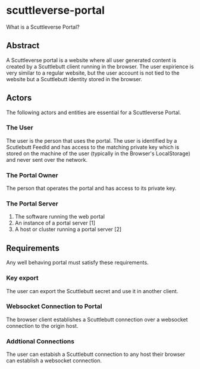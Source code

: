 # scuttleverse-portal

What is a Scuttleverse Portal?

## Abstract

A Scuttleverse portal is a website where all user generated content is created by a Scuttlebutt client running in the browser. The user expirience is very similar to a regular website, but the user account is not tied to the website but a Scuttlebutt identity stored in the browser.

## Actors

The following actors and entities are essential for a Scuttleverse Portal.

### The User

The user is the person that uses the portal. The user is identified by a Scutlebutt FeedId and has access to the matching private key which is stored on the machine of the user (typically in the Browser's LocalStorage) and never sent over the network.

### The Portal Owner

The person that operates the portal and has access to its private key.

### The Portal Server

1. The software running the web portal
2. An instance of a portal server [1]
3. A host or cluster running a portal server [2]

## Requirements

Any well behaving portal must satisfy these requirements.

### Key export

The user can export the Scuttlebutt secret and use it in another client.

### Websocket Connection to Portal

The browser client establishes a Scuttlebutt connection over a websocket connection to the origin host.

### Addtional Connections

The user can estabish a Scuttlebutt connection to any host their browser can establish a websocket connection.
